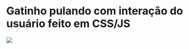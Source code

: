 # Gatinho pulando com interação do usuário feito em CSS/JS

![]([https://github.com/Your_Repository_Name/Your_GIF_Name.gif](https://github.com/felipeshicasho/GatoPulando/blob/main/Video-Gatinho-Pulando.gif))
